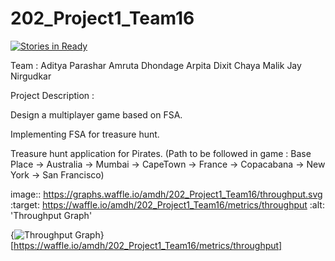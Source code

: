 # 202_Project1_Team16
[![Stories in Ready](https://badge.waffle.io/amdh/202_Project1_Team16.png?label=ready&title=Ready)](http://waffle.io/amdh/202_Project1_Team16)

Team :
Aditya Parashar
Amruta Dhondage
Arpita Dixit
Chaya Malik
Jay Nirgudkar

Project Description :

Design a multiplayer game based on FSA.

Implementing FSA for treasure hunt.

Treasure hunt application for Pirates.
(Path to be followed in game : Base Place -> Australia -> Mumbai -> CapeTown -> France -> Copacabana -> New York -> San Francisco)


image:: https://graphs.waffle.io/amdh/202_Project1_Team16/throughput.svg 
 :target: https://waffle.io/amdh/202_Project1_Team16/metrics/throughput 
 :alt: 'Throughput Graph'
 
 
 
 {<img alt='Throughput Graph' src='https://graphs.waffle.io/amdh/202_Project1_Team16/throughput.svg' />}[https://waffle.io/amdh/202_Project1_Team16/metrics/throughput]
